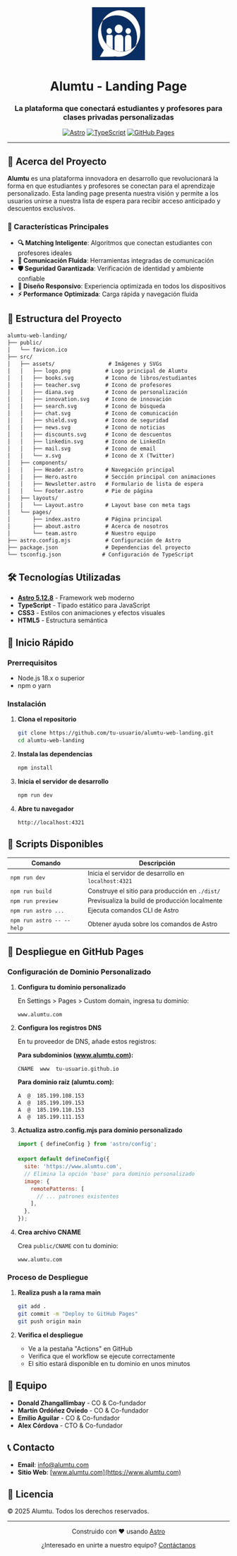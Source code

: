 <div align="center">
  <img src="src/assets/logo.png" alt="Alumtu Logo" width="120" height="120">
  
  # Alumtu - Landing Page
  
  ### La plataforma que conectará estudiantes y profesores para clases privadas personalizadas
  
  [![Astro](https://img.shields.io/badge/Astro-5.12.8-FF5D01?logo=astro&logoColor=white)](https://astro.build/)
  [![TypeScript](https://img.shields.io/badge/TypeScript-5.0-3178C6?logo=typescript&logoColor=white)](https://www.typescriptlang.org/)
  [![GitHub Pages](https://img.shields.io/badge/Deployed%20on-GitHub%20Pages-222222?logo=github&logoColor=white)](https://pages.github.com/)
</div>

---

## 📖 Acerca del Proyecto

**Alumtu** es una plataforma innovadora en desarrollo que revolucionará la forma en que estudiantes y profesores se conectan para el aprendizaje personalizado. Esta landing page presenta nuestra visión y permite a los usuarios unirse a nuestra lista de espera para recibir acceso anticipado y descuentos exclusivos.

### 🎯 Características Principales

- **🔍 Matching Inteligente**: Algoritmos que conectan estudiantes con profesores ideales
- **💬 Comunicación Fluida**: Herramientas integradas de comunicación
- **🛡️ Seguridad Garantizada**: Verificación de identidad y ambiente confiable
- **📱 Diseño Responsivo**: Experiencia optimizada en todos los dispositivos
- **⚡ Performance Optimizada**: Carga rápida y navegación fluida

## 🚀 Estructura del Proyecto

``` plaintext
alumtu-web-landing/
├── public/
│   └── favicon.ico
├── src/
│   ├── assets/                 # Imágenes y SVGs
│   │   ├── logo.png           # Logo principal de Alumtu
│   │   ├── books.svg          # Icono de libros/estudiantes
│   │   ├── teacher.svg        # Icono de profesores
│   │   ├── diana.svg          # Icono de personalización
│   │   ├── innovation.svg     # Icono de innovación
│   │   ├── search.svg         # Icono de búsqueda
│   │   ├── chat.svg           # Icono de comunicación
│   │   ├── shield.svg         # Icono de seguridad
│   │   ├── news.svg           # Icono de noticias
│   │   ├── discounts.svg      # Icono de descuentos
│   │   ├── linkedin.svg       # Icono de LinkedIn
│   │   ├── mail.svg           # Icono de email
│   │   └── x.svg              # Icono de X (Twitter)
│   ├── components/
│   │   ├── Header.astro       # Navegación principal
│   │   ├── Hero.astro         # Sección principal con animaciones
│   │   ├── Newsletter.astro   # Formulario de lista de espera
│   │   └── Footer.astro       # Pie de página
│   ├── layouts/
│   │   └── Layout.astro       # Layout base con meta tags
│   └── pages/
│       ├── index.astro        # Página principal
│       ├── about.astro        # Acerca de nosotros
│       └── team.astro         # Nuestro equipo
├── astro.config.mjs           # Configuración de Astro
├── package.json               # Dependencias del proyecto
└── tsconfig.json             # Configuración de TypeScript
```

## 🛠️ Tecnologías Utilizadas

- **[Astro 5.12.8](https://astro.build/)** - Framework web moderno
- **TypeScript** - Tipado estático para JavaScript
- **CSS3** - Estilos con animaciones y efectos visuales
- **HTML5** - Estructura semántica

## 🏁 Inicio Rápido

### Prerrequisitos

- Node.js 18.x o superior
- npm o yarn

### Instalación

1. **Clona el repositorio**

   ```bash
   git clone https://github.com/tu-usuario/alumtu-web-landing.git
   cd alumtu-web-landing
   ```

2. **Instala las dependencias**

   ```bash
   npm install
   ```

3. **Inicia el servidor de desarrollo**

   ```bash
   npm run dev
   ```

4. **Abre tu navegador**

   ```plaintext
   http://localhost:4321
   ```

## 📜 Scripts Disponibles

| Comando | Descripción |
|---------|-------------|
| `npm run dev` | Inicia el servidor de desarrollo en `localhost:4321` |
| `npm run build` | Construye el sitio para producción en `./dist/` |
| `npm run preview` | Previsualiza la build de producción localmente |
| `npm run astro ...` | Ejecuta comandos CLI de Astro |
| `npm run astro -- --help` | Obtener ayuda sobre los comandos de Astro |

## 🚀 Despliegue en GitHub Pages

### Configuración de Dominio Personalizado

1. **Configura tu dominio personalizado**

   En Settings > Pages > Custom domain, ingresa tu dominio:

   ```plaintext
   www.alumtu.com
   ```

2. **Configura los registros DNS**

   En tu proveedor de DNS, añade estos registros:

   **Para subdominios (www.alumtu.com):**

   ```plaintext
   CNAME  www  tu-usuario.github.io
   ```

   **Para dominio raíz (alumtu.com):**

   ```plaintext
   A  @  185.199.108.153
   A  @  185.199.109.153
   A  @  185.199.110.153
   A  @  185.199.111.153
   ```

3. **Actualiza astro.config.mjs para dominio personalizado**

   ```javascript
   import { defineConfig } from 'astro/config';

   export default defineConfig({
     site: 'https://www.alumtu.com',
     // Elimina la opción 'base' para dominio personalizado
     image: {
       remotePatterns: [
         // ... patrones existentes
       ],
     },
   });
   ```

4. **Crea archivo CNAME**

   Crea `public/CNAME` con tu dominio:

   ```plaintext
   www.alumtu.com
   ```

### Proceso de Despliegue

1. **Realiza push a la rama main**

   ```bash
   git add .
   git commit -m "Deploy to GitHub Pages"
   git push origin main
   ```

2. **Verifica el despliegue**
   - Ve a la pestaña "Actions" en GitHub
   - Verifica que el workflow se ejecute correctamente
   - El sitio estará disponible en tu dominio en unos minutos

## 👥 Equipo

- **Donald Zhangallimbay** - CO & Co-fundador
- **Martín Ordóñez Oviedo** - CO & Co-fundador  
- **Emilio Aguilar** - CO & Co-fundador
- **Alex Córdova** - CTO & Co-fundador

## 📞 Contacto

- **Email**: info@alumtu.com
- **Sitio Web**: [www.alumtu.com](https://www.alumtu.com)

## 📄 Licencia

© 2025 Alumtu. Todos los derechos reservados.

---

<div align="center">
  <p>Construido con ❤️ usando <a href="https://astro.build/">Astro</a></p>
  <p>¿Interesado en unirte a nuestro equipo? <a href="mailto:info@alumtu.com">Contáctanos</a></p>
</div>
